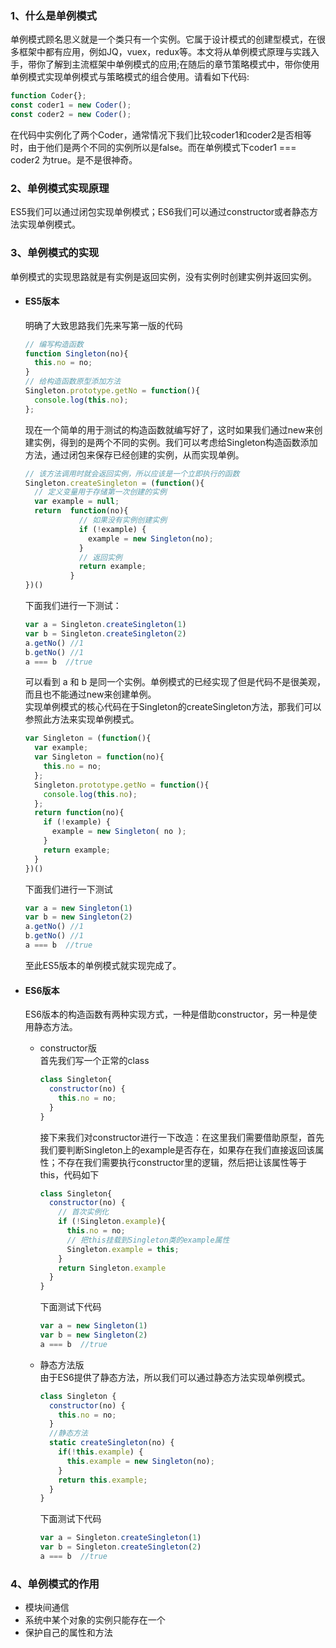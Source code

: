 ### 1、什么是单例模式  
单例模式顾名思义就是一个类只有一个实例。它属于设计模式的创建型模式，在很多框架中都有应用，例如JQ，vuex，redux等。本文将从单例模式原理与实践入手，带你了解到主流框架中单例模式的应用;在随后的章节策略模式中，带你使用单例模式实现单例模式与策略模式的组合使用。请看如下代码:  
```javaScript
function Coder{};
const coder1 = new Coder();
const coder2 = new Coder();
```
在代码中实例化了两个Coder，通常情况下我们比较coder1和coder2是否相等时，由于他们是两个不同的实例所以是false。而在单例模式下coder1 === coder2 为true。是不是很神奇。

### 2、单例模式实现原理
ES5我们可以通过闭包实现单例模式；ES6我们可以通过constructor或者静态方法实现单例模式。

### 3、单例模式的实现
单例模式的实现思路就是有实例是返回实例，没有实例时创建实例并返回实例。
  * #### ES5版本  
    明确了大致思路我们先来写第一版的代码
    ```javaScript
    // 编写构造函数
    function Singleton(no){
      this.no = no;
    }
    // 给构造函数原型添加方法
    Singleton.prototype.getNo = function(){
      console.log(this.no);
    };
    ```
    现在一个简单的用于测试的构造函数就编写好了，这时如果我们通过new来创建实例，得到的是两个不同的实例。我们可以考虑给Singleton构造函数添加方法，通过闭包来保存已经创建的实例，从而实现单例。
    ```javaScript
    // 该方法调用时就会返回实例，所以应该是一个立即执行的函数
    Singleton.createSingleton = (function(){
      // 定义变量用于存储第一次创建的实例
      var example = null;
      return  function(no){
                // 如果没有实例创建实例
                if (!example) {
                  example = new Singleton(no);
                }
                // 返回实例
                return example;
              }
    })()
    ```
    下面我们进行一下测试：
    ```javaScript
    var a = Singleton.createSingleton(1)
    var b = Singleton.createSingleton(2)
    a.getNo() //1
    b.getNo() //1
    a === b  //true
    ```
    可以看到 a 和 b 是同一个实例。单例模式的已经实现了但是代码不是很美观，而且也不能通过new来创建单例。  
    实现单例模式的核心代码在于Singleton的createSingleton方法，那我们可以参照此方法来实现单例模式。
    ```javaScript
    var Singleton = (function(){
      var example;
      var Singleton = function(no){
        this.no = no;
      };
      Singleton.prototype.getNo = function(){
        console.log(this.no);
      };
      return function(no){
        if (!example) {
          example = new Singleton( no );
        }
        return example;
      }
    })()
    ```
    下面我们进行一下测试
    ```javaScript
    var a = new Singleton(1)
    var b = new Singleton(2)
    a.getNo() //1
    b.getNo() //1
    a === b  //true
    ```
    至此ES5版本的单例模式就实现完成了。
  * #### ES6版本  
    ES6版本的构造函数有两种实现方式，一种是借助constructor，另一种是使用静态方法。

    * constructor版  
      首先我们写一个正常的class
      ```javaScript
      class Singleton{
        constructor(no) {
          this.no = no;
        }
      }
      ```
      接下来我们对constructor进行一下改造：在这里我们需要借助原型，首先我们要判断Singleton上的example是否存在，如果存在我们直接返回该属性；不存在我们需要执行constructor里的逻辑，然后把让该属性等于this，代码如下
      ```javaScript
      class Singleton{
        constructor(no) {
          // 首次实例化
          if (!Singleton.example){
            this.no = no;
            // 把this挂载到Singleton类的example属性
            Singleton.example = this;
          }
          return Singleton.example
        }
      }
      ```
      下面测试下代码
      ```javaScript
      var a = new Singleton(1)
      var b = new Singleton(2)
      a === b  //true
      ```

    * 静态方法版  
      由于ES6提供了静态方法，所以我们可以通过静态方法实现单例模式。
      ```javascript
      class Singleton {
        constructor(no) {
          this.no = no;
        }
        //静态方法
        static createSingleton(no) {
          if(!this.example) {
            this.example = new Singleton(no);
          }
          return this.example;
        }
      }
      ```
      下面测试下代码
      ```javaScript
      var a = Singleton.createSingleton(1)
      var b = Singleton.createSingleton(2)
      a === b  //true
      ```

### 4、单例模式的作用
  * 模块间通信
  * 系统中某个对象的实例只能存在一个
  * 保护自己的属性和方法
